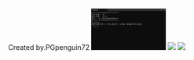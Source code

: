 Created by.PGpenguin72
<img src="image/PSR.jpg" width="30%">
<img src="image/RT.jpg" width="30%">
<img src="image/TR群.jpg" width="30%">
